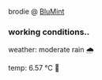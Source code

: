 brodie @ [BluMint](https://www.linkedin.com/company/blumint-io/)

<!--weather_start-->
### working conditions..

weather: moderate rain 🌧️

temp: 6.57 °C 🧥

<!--weather_end-->
